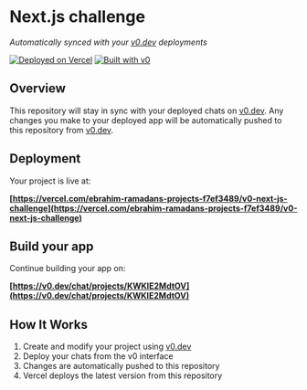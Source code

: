 # Next.js challenge

*Automatically synced with your [v0.dev](https://v0.dev) deployments*

[![Deployed on Vercel](https://img.shields.io/badge/Deployed%20on-Vercel-black?style=for-the-badge&logo=vercel)](https://vercel.com/ebrahim-ramadans-projects-f7ef3489/v0-next-js-challenge)
[![Built with v0](https://img.shields.io/badge/Built%20with-v0.dev-black?style=for-the-badge)](https://v0.dev/chat/projects/KWKIE2MdtOV)

## Overview

This repository will stay in sync with your deployed chats on [v0.dev](https://v0.dev).
Any changes you make to your deployed app will be automatically pushed to this repository from [v0.dev](https://v0.dev).

## Deployment

Your project is live at:

**[https://vercel.com/ebrahim-ramadans-projects-f7ef3489/v0-next-js-challenge](https://vercel.com/ebrahim-ramadans-projects-f7ef3489/v0-next-js-challenge)**

## Build your app

Continue building your app on:

**[https://v0.dev/chat/projects/KWKIE2MdtOV](https://v0.dev/chat/projects/KWKIE2MdtOV)**

## How It Works

1. Create and modify your project using [v0.dev](https://v0.dev)
2. Deploy your chats from the v0 interface
3. Changes are automatically pushed to this repository
4. Vercel deploys the latest version from this repository